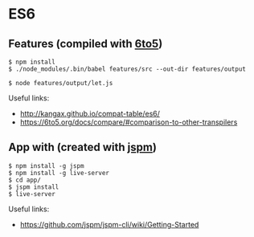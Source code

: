 # ES6

## Features (compiled with [6to5](https://6to5.org/))

	$ npm install
	$ ./node_modules/.bin/babel features/src --out-dir features/output

	$ node features/output/let.js

Useful links:

* http://kangax.github.io/compat-table/es6/
* https://6to5.org/docs/compare/#comparison-to-other-transpilers

## App with (created with [jspm](http://jspm.io/))

	$ npm install -g jspm
	$ npm install -g live-server
	$ cd app/
	$ jspm install
	$ live-server

Useful links:

* https://github.com/jspm/jspm-cli/wiki/Getting-Started
